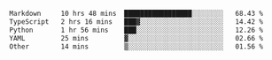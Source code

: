 <!--START_SECTION:waka-->

```txt
Markdown     10 hrs 48 mins  █████████████████░░░░░░░░   68.43 %
TypeScript   2 hrs 16 mins   ███▓░░░░░░░░░░░░░░░░░░░░░   14.42 %
Python       1 hr 56 mins    ███░░░░░░░░░░░░░░░░░░░░░░   12.26 %
YAML         25 mins         ▓░░░░░░░░░░░░░░░░░░░░░░░░   02.66 %
Other        14 mins         ▒░░░░░░░░░░░░░░░░░░░░░░░░   01.56 %
```

<!--END_SECTION:waka-->